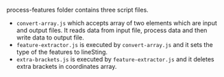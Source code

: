
process-features folder contains three script files.

* `convert-array.js` which accepts array of two elements which are input and output files. It reads data from input file, process data and then write data to output file.
* `feature-extractor.js` is executed by `convert-array.js` and it sets the type of the features to lineSting.
* `extra-brackets.js` is executed by `feature-extractor.js` and it deletes extra brackets in coordinates array.
